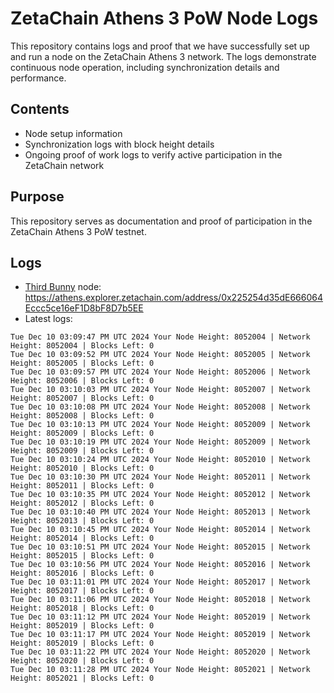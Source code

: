 # ZetaChain Athens 3 PoW Node Logs
This repository contains logs and proof that we have successfully set up and run a node on the ZetaChain Athens 3 network. The logs demonstrate continuous node operation, including synchronization details and performance.

## Contents
- Node setup information
- Synchronization logs with block height details
- Ongoing proof of work logs to verify active participation in the ZetaChain network

## Purpose
This repository serves as documentation and proof of participation in the ZetaChain Athens 3 PoW testnet.

## Logs

- [Third Bunny](https://thirdbunny.xyz/) node: https://athens.explorer.zetachain.com/address/0x225254d35dE666064Eccc5ce16eF1D8bF8D7b5EE
- Latest logs:
```
Tue Dec 10 03:09:47 PM UTC 2024 Your Node Height: 8052004 | Network Height: 8052004 | Blocks Left: 0
Tue Dec 10 03:09:52 PM UTC 2024 Your Node Height: 8052005 | Network Height: 8052005 | Blocks Left: 0
Tue Dec 10 03:09:57 PM UTC 2024 Your Node Height: 8052006 | Network Height: 8052006 | Blocks Left: 0
Tue Dec 10 03:10:03 PM UTC 2024 Your Node Height: 8052007 | Network Height: 8052007 | Blocks Left: 0
Tue Dec 10 03:10:08 PM UTC 2024 Your Node Height: 8052008 | Network Height: 8052008 | Blocks Left: 0
Tue Dec 10 03:10:13 PM UTC 2024 Your Node Height: 8052009 | Network Height: 8052009 | Blocks Left: 0
Tue Dec 10 03:10:19 PM UTC 2024 Your Node Height: 8052009 | Network Height: 8052009 | Blocks Left: 0
Tue Dec 10 03:10:24 PM UTC 2024 Your Node Height: 8052010 | Network Height: 8052010 | Blocks Left: 0
Tue Dec 10 03:10:30 PM UTC 2024 Your Node Height: 8052011 | Network Height: 8052011 | Blocks Left: 0
Tue Dec 10 03:10:35 PM UTC 2024 Your Node Height: 8052012 | Network Height: 8052012 | Blocks Left: 0
Tue Dec 10 03:10:40 PM UTC 2024 Your Node Height: 8052013 | Network Height: 8052013 | Blocks Left: 0
Tue Dec 10 03:10:45 PM UTC 2024 Your Node Height: 8052014 | Network Height: 8052014 | Blocks Left: 0
Tue Dec 10 03:10:51 PM UTC 2024 Your Node Height: 8052015 | Network Height: 8052015 | Blocks Left: 0
Tue Dec 10 03:10:56 PM UTC 2024 Your Node Height: 8052016 | Network Height: 8052016 | Blocks Left: 0
Tue Dec 10 03:11:01 PM UTC 2024 Your Node Height: 8052017 | Network Height: 8052017 | Blocks Left: 0
Tue Dec 10 03:11:06 PM UTC 2024 Your Node Height: 8052018 | Network Height: 8052018 | Blocks Left: 0
Tue Dec 10 03:11:12 PM UTC 2024 Your Node Height: 8052019 | Network Height: 8052019 | Blocks Left: 0
Tue Dec 10 03:11:17 PM UTC 2024 Your Node Height: 8052019 | Network Height: 8052019 | Blocks Left: 0
Tue Dec 10 03:11:22 PM UTC 2024 Your Node Height: 8052020 | Network Height: 8052020 | Blocks Left: 0
Tue Dec 10 03:11:28 PM UTC 2024 Your Node Height: 8052021 | Network Height: 8052021 | Blocks Left: 0
```
